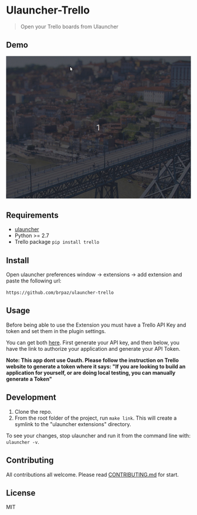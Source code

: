 # Ulauncher-Trello

> Open your Trello boards from Ulauncher
## Demo

![demo](demo.gif)

## Requirements

* [ulauncher](https://ulauncher.io/)
* Python >= 2.7
* Trello package ```pip install trello```

## Install

Open ulauncher preferences window -> extensions -> add extension and paste the following url:

```https://github.com/brpaz/ulauncher-trello```

## Usage

Before being able to use the Extension you must have a Trello API Key and token and set them in the plugin settings.

You can get both [here](https://trello.com/app-key). First generate your API key, and then below, you have the link to authorize your application and generate your API Token.

**Note: This app dont use Oauth. Please follow the instruction on Trello website to generate a token where it says: "If you are looking to build an application for yourself, or are doing local testing, you can manually generate a Token"**

## Development

1. Clone the repo.
2. From the root folder of the project, run ```make link```. This will create a symlink to the "ulauncher extensions" directory.

To see your changes, stop ulauncher and run it from the command line with: ```ulauncher -v```.

## Contributing

All contributions all welcome. Please read [CONTRIBUTING.md](CONTRIBUTING.md) for start.

## License

MIT
